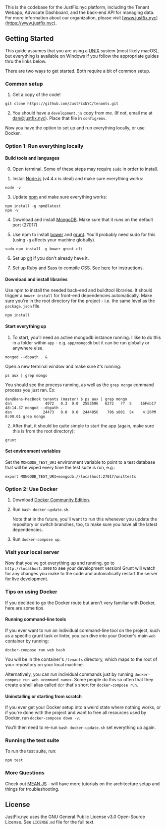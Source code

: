 This is the codebase for the JustFix.nyc platform, including the Tenant Webapp, Advocate Dashboard, and the back-end API for managing data. For more information about our organization, please visit [www.justfix.nyc](https://www.justfix.nyc).

## Getting Started

This guide assumes that you are using a [UNIX](http://i.imgur.com/uE6fkx7.gif) system (most likely macOS), but everything is available on Windows if you follow the appropriate guides thru the links below.

There are two ways to get started. Both require a bit of common setup.

### Common setup

1. Get a copy of the code!

  ```
  git clone https://github.com/JustFixNYC/tenants.git
  ```

2. You should have a `development.js` copy from me. (If not, email me at [dan@justfix.nyc](mailto:dan@justfix.nyc)). Place that file in `config/env`.

Now you have the option to set up and run everything locally, or use Docker.

### Option 1: Run everything locally

#### Build tools and languages

0. Open terminal. Some of these steps may require `sudo` in order to install.

1. Install [Node.js](https://nodejs.org/en/) (v4.4.x is ideal) and make sure everything works:

  ```
  node -v
  ```

3. Update [npm](https://www.npmjs.com/) and make sure everything works:

  ```
  npm install -g npm@latest
  npm -v
  ```

4. Download and install [MongoDB](https://www.mongodb.com/download-center). Make sure that it runs on the default port (27017)

5. Use npm to install [bower](http://bower.io/) and [grunt](http://gruntjs.com/). You'll probably need sudo for this (using `-g` affects your machine globally).

  ```
  sudo npm install -g bower grunt-cli
  ```   

6. Set up [git](https://help.github.com/articles/set-up-git/) if you don't already have it.

7. Set up Ruby and Sass to compile CSS. See [here](https://github.com/gruntjs/grunt-contrib-sass#sass-task) for instructions.

#### Download and install libraries

Use npm to install the needed back-end and buildtool libraries. It should trigger a `bower install` for front-end dependencies automatically. Make sure you're in the root directory for the project - i.e. the same level as the `package.json` file.

  ```
  npm install
  ```  

#### Start everything up

1. To start, you'll need an active mongodb instance running. I like to do this in a folder within `app` - e.g. `app/mongodb` but it can be run globally or anywhere else.

  ```
  mongod --dbpath . &
  ```
Open a new terminal window and make sure it's running:
  ```
  ps aux | grep mongo
  ```
You should see the process running, as well as the `grep mongo` command process you just ran. Ex:

  ```
  dan@Dans-MacBook tenants (master) $ ps aux | grep mongo
  dan               4072   0.3  0.0  2583596   6272   ??  S    16Feb17  48:14.37 mongod --dbpath .
  dan              24473   0.0  0.0  2444056    796 s001  S+    4:26PM   0:00.01 grep mongo
  ```

2. After that, it should be quite simple to start the app (again, make sure this is from the root directory):
  ```
  grunt
  ```

#### Set environment variables

Set the `MONGODB_TEST_URI` environment variable to point to a test database
that will be wiped every time the test suite is run, e.g.:

```
export MONGODB_TEST_URI=mongodb://localhost:27017/unittests
```

### Option 2: Use Docker

1. Download [Docker Community Edition](https://www.docker.com/community-edition).

2. Run `bash docker-update.sh`.

   Note that in the future, you'll want to run this whenever you update the repository or switch branches, too, to make sure you have all the latest dependencies.

3. Run `docker-compose up`.

### Visit your local server

Now that you've got everything up and running, go to `http://localhost:3000` to see your development version! Grunt will watch for any changes you make to the code and automatically restart the server for live development.

### Tips on using Docker

If you decided to go the Docker route but aren't very familiar with Docker, here are some tips.

#### Running command-line tools

If you ever want to run an individual command-line tool on the project, such as a specific grunt task or linter, you can dive into your Docker's main `web` container by running:

```
docker-compose run web bash
```

You will be in the container's `/tenants` directory, which maps to the root of your repository on your local machine.

Alternatively, you can run individual commands just by running `docker-compose run web <command name>`. Some people do this so often that they create a shell alias called `dcr` that's short for `docker-compose run`.

#### Uninstalling or starting from scratch

If you ever get your Docker setup into a weird state where nothing works, or if you're done with the project and want to free all resources used by Docker, run `docker-compose down -v`.

You'll then need to re-run `bash docker-update.sh` set everything up again.

### Running the test suite

To run the test suite, run:

```
npm test
```

### More Questions

Check out [MEAN.JS](http://meanjs.org/docs/0.3.x/) - will have more tutorials on the architecture setup and things for troubleshooting.


## License

JustFix.nyc uses the GNU General Public License v3.0 Open-Source License. See `LICENSE.md` file for the full text.
